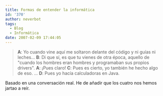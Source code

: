 ```yaml
---
title: Formas de entender la informática
id: '370'
author: neverbot
tags:
  - Blog
  - Informática
date: 2007-02-09 17:44:05
---
```


> **A**: Yo cuando vine aquí me soltaron delante del código y ni guías ni leches... 
  **B**: Di que sí, es que tu vienes de otra época, aquello de "cuando los hombres eran hombres y programaban sus propios drivers". 
  **A**: ¡Pues claro! 
  **C**: Pues es cierto, yo también he hecho algo de eso.
> ...
> **D**: Pues yo hacía calculadoras en Java.

Basado en una conversación real. He de añadir que los cuatro nos hemos jartao a reír.